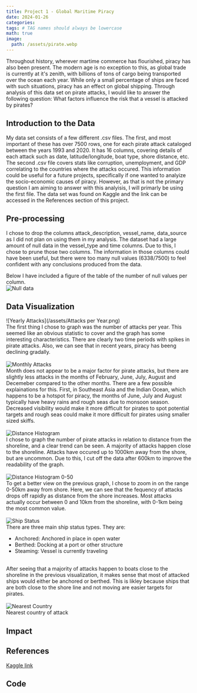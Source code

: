```yaml
---
title: Project 1 - Global Maritime Piracy
date: 2024-01-26
categories: 
tags: # TAG names should always be lowercase
math: true
image:
  path: /assets/pirate.webp
---
```

Throughout history, wherever martime commerce has flourished, piracy has also been present. The modern age is no exception to this, as global trade is currently at it's zenith, with billions of tons of cargo being transported over the ocean each year. While only a small percentage of ships are faced with such situations, piracy has an effect on global shipping. Through analysis of this data set on pirate attacks, I would like to answer the following question: What factors influence the risk that a vessel is attacked by pirates? 
## Introduction to the Data
My data set consists of a few different .csv files. The first, and most important of these has over 7500 rows, one for each pirate attack cataloged between the years 1993 and 2020. It has 16 columns, covering details of each attack such as date, latitude/longitude, boat type, shore distance, etc. The second .csv file covers stats like corruption, unemployment, and GDP correlating to the countries where the attacks occured. This information could be useful for a future projects, specifically if one wanted to analyize the socio-economic causes of piracy. However, as that is not the primary question I am aiming to answer with this analyisis, I will primarly be using the first file. The data set was found on Kaggle and the link can be accessed in the References section of this project. 
## Pre-processing
I chose to drop the columns attack_description, vessel_name, data_source as I did not plan on using them in my analysis. The dataset had a large amount of null data in the vessel_type and time columns. Due to this, I chose to prune those two columns. The information in those columns could have been useful, but there were too many null values (6338/7500) to feel confident with any conclusions produced from the data.

Below I have included a figure of the table of the number of null values per column.
<br>![Null data](/assets/Nulls.png)
## Data Visualization
![Yearly Attacks](/assets/Attacks per Year.png)
<br>The first thing I chose to graph was the number of attacks per year. This seemed like an obvious statistic to cover and the graph has some interesting characteristics. There are clearly two time periods with spikes in pirate attacks. Also, we can see that in recent years, piracy has beeng declining gradally. <br>
<br>![Monthly Attacks](/assets/months.png)
<br> Month does not appear to be a major factor for pirate attacks, but there are slightly less attacks in the months of February, June, July, August and Decemeber compared to the other months. There are a few possible explainations for this. First, in Southeast Asia and the Indian Ocean, which happens to be a hotspot for piracy, the months of June, July and August typically have heavy rains and rough seas due to monsoon season. Decreased visibility would make it more difficult for pirates to spot potential targets and rough seas could make it more difficult for pirates using smaller sized skiffs. <br>
<br>![Distance Histogram](/assets/distancehist.png)
<br> I chose to graph the number of pirate attacks in relation to distance from the shoreline, and a clear trend can be seen. A majority of attacks happen close to the shoreline. Attacks have occured up to 1000km away from the shore, but are uncommon. Due to this, I cut off the data after 600km to improve the readability of the graph. <br>
<br>![Distance Histogram 0-50](/assets/distance50.png)
<br> To get a better view on the previous graph, I chose to zoom in on the range 0-50km away from shore. Here, we can see that the fequency of attacks drops off rapidly as distance from the shore increases. Most attacks actually occur between 0 and 10km from the shoreline, with 0-1km being the most common value. <br>
<br>![Ship Status](/assets/status.png)
<br> There are three main ship status types. They are:
- Anchored: Anchored in place in open water
- Berthed: Docking at a port or other structure
- Steaming: Vessel is currently traveling
<!-- -->
<br> After seeing that a majority of attacks happen to boats close to the shoreline in the previous visualization, it makes sense that most of attacked ships would either be anchored or berthed. This is likley because ships that are both close to the shore line and not moving are easier targets for pirates. <br>
<br>![Nearest Country](/assets/countrycount.png)
<br> Nearest country of attack
## Impact
## References
[Kaggle link](https://www.kaggle.com/datasets/n0n5ense/global-maritime-pirate-attacks-19932020?resource=download)
## Code
